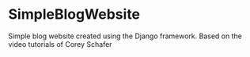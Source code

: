 # SimpleBlogWebsite
 Simple blog website created using the Django framework. Based on the video tutorials of Corey Schafer
